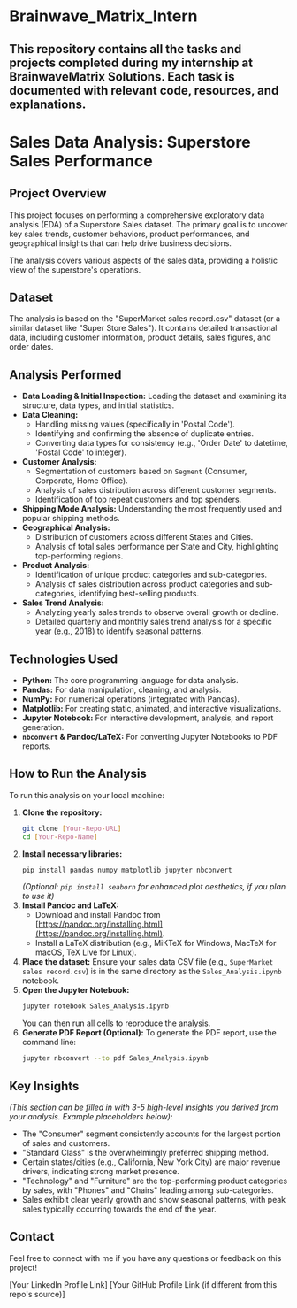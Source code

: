 # Brainwave_Matrix_Intern

## This repository contains all the tasks and projects completed during my internship at BrainwaveMatrix Solutions. Each task is documented with relevant code, resources, and explanations.
# Sales Data Analysis: Superstore Sales Performance

## Project Overview

This project focuses on performing a comprehensive exploratory data analysis (EDA) of a Superstore Sales dataset. The primary goal is to uncover key sales trends, customer behaviors, product performances, and geographical insights that can help drive business decisions.

The analysis covers various aspects of the sales data, providing a holistic view of the superstore's operations.

## Dataset

The analysis is based on the "SuperMarket sales record.csv" dataset (or a similar dataset like "Super Store Sales"). It contains detailed transactional data, including customer information, product details, sales figures, and order dates.

## Analysis Performed

* **Data Loading & Initial Inspection:** Loading the dataset and examining its structure, data types, and initial statistics.
* **Data Cleaning:**
    * Handling missing values (specifically in 'Postal Code').
    * Identifying and confirming the absence of duplicate entries.
    * Converting data types for consistency (e.g., 'Order Date' to datetime, 'Postal Code' to integer).
* **Customer Analysis:**
    * Segmentation of customers based on `Segment` (Consumer, Corporate, Home Office).
    * Analysis of sales distribution across different customer segments.
    * Identification of top repeat customers and top spenders.
* **Shipping Mode Analysis:** Understanding the most frequently used and popular shipping methods.
* **Geographical Analysis:**
    * Distribution of customers across different States and Cities.
    * Analysis of total sales performance per State and City, highlighting top-performing regions.
* **Product Analysis:**
    * Identification of unique product categories and sub-categories.
    * Analysis of sales distribution across product categories and sub-categories, identifying best-selling products.
* **Sales Trend Analysis:**
    * Analyzing yearly sales trends to observe overall growth or decline.
    * Detailed quarterly and monthly sales trend analysis for a specific year (e.g., 2018) to identify seasonal patterns.

## Technologies Used

* **Python:** The core programming language for data analysis.
* **Pandas:** For data manipulation, cleaning, and analysis.
* **NumPy:** For numerical operations (integrated with Pandas).
* **Matplotlib:** For creating static, animated, and interactive visualizations.
* **Jupyter Notebook:** For interactive development, analysis, and report generation.
* **`nbconvert` & Pandoc/LaTeX:** For converting Jupyter Notebooks to PDF reports.

## How to Run the Analysis

To run this analysis on your local machine:

1.  **Clone the repository:**
    ```bash
    git clone [Your-Repo-URL]
    cd [Your-Repo-Name]
    ```
2.  **Install necessary libraries:**
    ```bash
    pip install pandas numpy matplotlib jupyter nbconvert
    ```
    *(Optional: `pip install seaborn` for enhanced plot aesthetics, if you plan to use it)*
3.  **Install Pandoc and LaTeX:**
    * Download and install Pandoc from [https://pandoc.org/installing.html](https://pandoc.org/installing.html).
    * Install a LaTeX distribution (e.g., MiKTeX for Windows, MacTeX for macOS, TeX Live for Linux).
4.  **Place the dataset:**
    Ensure your sales data CSV file (e.g., `SuperMarket sales record.csv`) is in the same directory as the `Sales_Analysis.ipynb` notebook.
5.  **Open the Jupyter Notebook:**
    ```bash
    jupyter notebook Sales_Analysis.ipynb
    ```
    You can then run all cells to reproduce the analysis.
6.  **Generate PDF Report (Optional):**
    To generate the PDF report, use the command line:
    ```bash
    jupyter nbconvert --to pdf Sales_Analysis.ipynb
    ```

## Key Insights

*(This section can be filled in with 3-5 high-level insights you derived from your analysis. Example placeholders below):*

* The "Consumer" segment consistently accounts for the largest portion of sales and customers.
* "Standard Class" is the overwhelmingly preferred shipping method.
* Certain states/cities (e.g., California, New York City) are major revenue drivers, indicating strong market presence.
* "Technology" and "Furniture" are the top-performing product categories by sales, with "Phones" and "Chairs" leading among sub-categories.
* Sales exhibit clear yearly growth and show seasonal patterns, with peak sales typically occurring towards the end of the year.

## Contact

Feel free to connect with me if you have any questions or feedback on this project!

[Your LinkedIn Profile Link]
[Your GitHub Profile Link (if different from this repo's source)]
